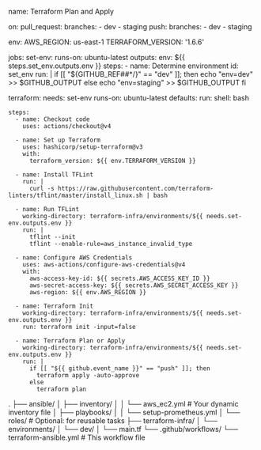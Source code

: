 name: Terraform Plan and Apply

on:
  pull_request:
    branches:
      - dev
      - staging
  push:
    branches:
      - dev
      - staging

env:
  AWS_REGION: us-east-1
  TERRAFORM_VERSION: '1.6.6'

jobs:
  set-env:
    runs-on: ubuntu-latest
    outputs:
      env: ${{ steps.set_env.outputs.env }}
    steps:
      - name: Determine environment
        id: set_env
        run: |
          if [[ "${GITHUB_REF##*/}" == "dev" ]]; then
            echo "env=dev" >> $GITHUB_OUTPUT
          else
            echo "env=staging" >> $GITHUB_OUTPUT
          fi

  terraform:
    needs: set-env
    runs-on: ubuntu-latest
    defaults:
      run:
        shell: bash

    steps:
      - name: Checkout code
        uses: actions/checkout@v4

      - name: Set up Terraform
        uses: hashicorp/setup-terraform@v3
        with:
          terraform_version: ${{ env.TERRAFORM_VERSION }}

      - name: Install TFLint
        run: |
          curl -s https://raw.githubusercontent.com/terraform-linters/tflint/master/install_linux.sh | bash

      - name: Run TFLint
        working-directory: terraform-infra/environments/${{ needs.set-env.outputs.env }}
        run: |
          tflint --init
          tflint --enable-rule=aws_instance_invalid_type

      - name: Configure AWS Credentials
        uses: aws-actions/configure-aws-credentials@v4
        with:
          aws-access-key-id: ${{ secrets.AWS_ACCESS_KEY_ID }}
          aws-secret-access-key: ${{ secrets.AWS_SECRET_ACCESS_KEY }}
          aws-region: ${{ env.AWS_REGION }}

      - name: Terraform Init
        working-directory: terraform-infra/environments/${{ needs.set-env.outputs.env }}
        run: terraform init -input=false

      - name: Terraform Plan or Apply
        working-directory: terraform-infra/environments/${{ needs.set-env.outputs.env }}
        run: |
          if [[ "${{ github.event_name }}" == "push" ]]; then
            terraform apply -auto-approve
          else
            terraform plan



.
├── ansible/
│   ├── inventory/
│   │   └── aws_ec2.yml       # Your dynamic inventory file
│   ├── playbooks/
│   │   └── setup-prometheus.yml
│   └── roles/                # Optional: for reusable tasks
├── terraform-infra/
│   └── environments/
│       └── dev/
│           └── main.tf
└── .github/workflows/
    └── terraform-ansible.yml  # This workflow file
